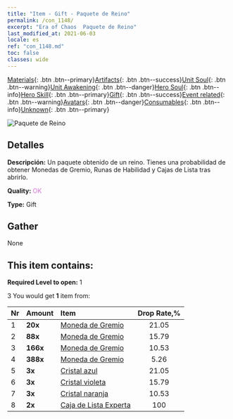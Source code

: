 ```yaml
---
title: "Item - Gift - Paquete de Reino"
permalink: /con_1148/
excerpt: "Era of Chaos  Paquete de Reino"
last_modified_at: 2021-06-03
locale: es
ref: "con_1148.md"
toc: false
classes: wide
---
```

 [Materials](/ItemsES/){: .btn .btn--primary}[Artifacts](/ItemsES/Artifacts/){: .btn .btn--success}[Unit Soul](/ItemsES/UnitSoul/){: .btn .btn--warning}[Unit Awakening](/ItemsES/UnitAwakening/){: .btn .btn--danger}[Hero Soul](/ItemsES/HeroSoul/){: .btn .btn--info}[Hero Skill](/ItemsES/HeroSkill/){: .btn .btn--primary}[Gift](/ItemsES/Gift/){: .btn .btn--success}[Event related](/ItemsES/Events/){: .btn .btn--warning}[Avatars](/ItemsES/Avatars/){: .btn .btn--danger}[Consumables](/ItemsES/Consumables/){: .btn .btn--info}[Unknown](/ItemsES/Unknown/){: .btn .btn--primary}

 ![Paquete de Reino](/images/t/i_907003.png)

## Detalles
 **Descripción:** Un paquete obtenido de un reino. Tienes una probabilidad de obtener Monedas de Gremio, Runas de Habilidad y Cajas de Lista tras abrirlo.

 **Quality:** <span style="color: #DA70D6">OK</span>

 **Type:** Gift

## Gather

  None

## This item contains:

 **Required Level to open:** 1

 3 You would get **1** item  from:

  | Nr | Amount |     Item    | Drop Rate,% |
  |:---|:-------|:------------|:---------:|
  | 1 |  **20x** | [Moneda de Gremio](/ItemsES/con_896/) | 21.05 | 
  | 2 |  **88x** | [Moneda de Gremio](/ItemsES/con_896/) | 15.79 | 
  | 3 |  **166x** | [Moneda de Gremio](/ItemsES/con_896/) | 10.53 | 
  | 4 |  **388x** | [Moneda de Gremio](/ItemsES/con_896/) | 5.26 | 
  | 5 |  **3x** | [Cristal azul](/ItemsES/con_716/) | 21.05 | 
  | 6 |  **3x** | [Cristal violeta](/ItemsES/con_720/) | 15.79 | 
  | 7 |  **3x** | [Cristal naranja](/ItemsES/con_730/) | 10.53 | 
  | 8 |  **2x** | [Caja de Lista Experta](/ItemsES/con_773/) | 100 | 
